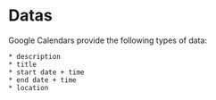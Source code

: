 ---
---

# Datas

Google Calendars provide the following types of data:

~~~
* description
* title
* start date + time
* end date + time
* location
~~~

